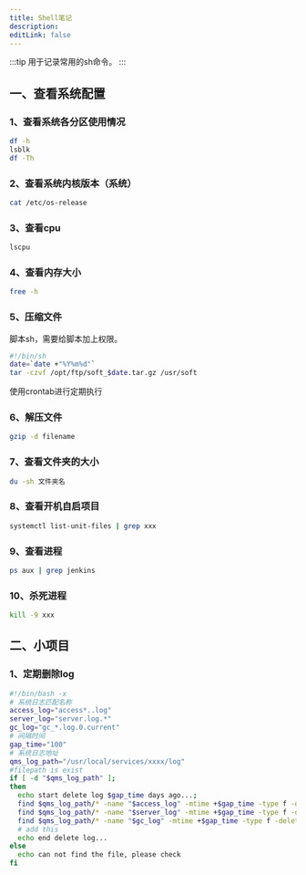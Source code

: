 ```yaml
---
title: Shell笔记
description: 
editLink: false
---
```

:::tip
用于记录常用的sh命令。
:::
## 一、查看系统配置

### 1、查看系统各分区使用情况

```sh
df -h
lsblk
df -Th
```

### 2、查看系统内核版本（系统）

```sh
cat /etc/os-release
```

### 3、查看cpu

```sh
lscpu
```

### 4、查看内存大小

```sh
free -h
```

### 5、压缩文件
脚本sh，需要给脚本加上权限。
```sh
#!/bin/sh 
date=`date +"%Y%m%d"` 
tar -czvf /opt/ftp/soft_$date.tar.gz /usr/soft
```
使用crontab进行定期执行

### 6、解压文件

```sh
gzip -d filename
```

### 7、查看文件夹的大小

```sh
du -sh 文件夹名
```

### 8、查看开机自启项目

```sh
systemctl list-unit-files | grep xxx
```

### 9、查看进程

```sh
ps aux | grep jenkins
```

### 10、杀死进程

```sh
kill -9 xxx
```

## 二、小项目
### 1、定期删除log
```sh
#!/bin/bash -x
# 系统日志匹配名称
access_log="access*..log"
server_log="server.log.*"
gc_log="gc_*.log.0.current"
# 间隔时间
gap_time="100"
# 系统日志地址
qms_log_path="/usr/local/services/xxxx/log"
#filepath is exist
if [ -d "$qms_log_path" ];
then
  echo start delete log $gap_time days ago...;
  find $qms_log_path/* -name "$access_log" -mtime +$gap_time -type f -delete;
  find $qms_log_path/* -name "$server_log" -mtime +$gap_time -type f -delete;
  find $qms_log_path/* -name "$gc_log" -mtime +$gap_time -type f -delete;
  # add this
  echo end delete log...
else
  echo can not find the file, please check
fi
```